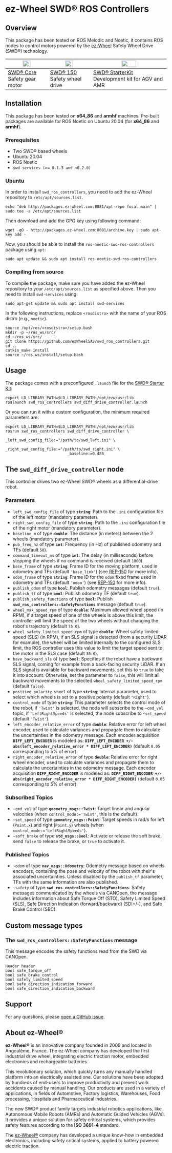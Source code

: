 # ez-Wheel SWD® ROS Controllers

## Overview

This package has been tested on ROS Melodic and Noetic, it contains ROS nodes to control motors powered by the [ez-Wheel](https://www.ez-wheel.com) Safety Wheel Drive (SWD®) technology.

| <img src="https://www.ez-wheel.com/storage/image-product/visuels-swd-core-2-0-0.png" width="45%"></img> | <img src="https://www.ez-wheel.com/storage/image-product/roue-electrique-swd-150-2-0-0-0.png" width="45%"></img> | <img src="https://www.ez-wheel.com/storage/image-product/starterkit-ez-wheel-web-0-0-0.png" width="45%"></img>       |
| ------------------------------------------------------------------------------------------------------- | ---------------------------------------------------------------------------------------------------------------- | -------------------------------------------------------------------------------------------------------------------- |
| [SWD® Core](https://www.ez-wheel.com/en/safety-gear-motor) <br />Safety gear motor                      | [SWD® 150](https://www.ez-wheel.com/en/swd-150-safety-wheel-drive) <br />Safety wheel drive                      | [SWD® StarterKit](https://www.ez-wheel.com/en/development-kit-for-agv-and-amr) <br />Development kit for AGV and AMR |

## Installation

This package has been tested on **x64_86** and **armhf** machines.
Pre-built packages are available for ROS Noetic on Ubuntu 20.04 (for **x64_86** and **armhf**).

### Prerequisites

- Two SWD® based wheels
- Ubuntu 20.04
- ROS Noetic
- `swd-services (>= 0.1.3 and <0.2.0)`

### Ubuntu

In order to install `swd_ros_controllers`, you need to add the ez-Wheel repository to `/etc/apt/sources.list`.

```shell
echo "deb http://packages.ez-wheel.com:8081/apt-repo focal main" | sudo tee -a /etc/apt/sources.list
```

Then download and add the GPG key using following command:

```shell
wget -qO - http://packages.ez-wheel.com:8081/archive.key | sudo apt-key add -
```

Now, you should be able to install the `ros-noetic-swd-ros-controllers` package using `apt`:

```shell
sudo apt update && sudo apt install ros-noetic-swd-ros-controllers
```

### Compiling from source

To compile the package, make sure you have added the ez-Wheel repository to your `/etc/apt/sources.list` as specified above.
Then you need to install `swd-services` using:

```shell
sudo apt-get update && sudo apt install swd-services
```

In the following instructions, replace `<rosdistro>` with the name of your ROS distro (e.g., `noetic`).

```shell
source /opt/ros/<rosdistro>/setup.bash
mkdir -p ~/ros_ws/src/
cd ~/ros_ws/src/
git clone https://github.com/ezWheelSAS/swd_ros_controllers.git
cd ..
catkin_make install
source ~/ros_ws/install/setup.bash
```

## Usage

The package comes with a preconfigured `.launch` file for the [SWD® Starter Kit](https://www.ez-wheel.com/en/development-kit-for-agv-and-amr):

```shell
export LD_LIBRARY_PATH=$LD_LIBRARY_PATH:/opt/ezw/usr/lib
roslaunch swd_ros_controllers swd_diff_drive_controller.launch
```

Or you can run it with a custom configuration, the minimum required parameters are:

```shell
export LD_LIBRARY_PATH=$LD_LIBRARY_PATH:/opt/ezw/usr/lib
rosrun swd_ros_controllers swd_diff_drive_controller \
                           _left_swd_config_file:="/path/to/swd_left.ini" \
                           _right_swd_config_file:="/path/to/swd_right.ini" \
                           _baseline:=0.485
```

## The `swd_diff_drive_controller` node

This controller drives two ez-Wheel SWD® wheels as a differential-drive robot.

### Parameters

- `left_swd_config_file` of type **`string`**: Path to the `.ini` configuration file of the left motor (mandatory parameter).
- `right_swd_config_file` of type **`string`**: Path to the `.ini` configuration file of the right motor (mandatory parameter).
- `baseline_m` of type **`double`**: The distance (in meters) between the 2 wheels (mandatory parameter).
- `pub_freq_hz` of type **`int`**: Frequency (in Hz) of published odometry and TFs (default `50`).
- `command_timeout_ms` of type **`int`**: The delay (in milliseconds) before stopping the wheels if no command is received (default `1000`).
- `base_frame` of type **`string`**: Frame ID for the moving platform, used in odometry and TFs (default `'base_link'`) (see [REP-150](https://www.ros.org/reps/rep-0105.html) for more info).
- `odom_frame` of type **`string`**: Frame ID for the `odom` fixed frame used in odometry and TFs (default `'odom'`) (see [REP-150](https://www.ros.org/reps/rep-0105.html) for more info).
- `publish_odom` of type **`bool`**: Publish odometry messages (default `true`).
- `publish_tf` of type **`bool`**: Publish odometry TF (default `true`).
- `publish_safety_functions` of type **`bool`**: Publish **`swd_ros_controllers::SafetyFunctions`** message (default `true`).
- `wheel_max_speed_rpm` of type **`double`**: Maximum allowed wheel speed (in RPM), if a target speed of one of the wheels is above this limit, the controller will limit the speed of the two wheels without changing the robot's trajectory (default `75.0`).
- `wheel_safety_limited_speed_rpm` of type **`double`**: Wheel safety limited speed (SLS) (in RPM), if an SLS signal is detected (from a security LiDAR for example), the wheel will be limited internally to the configured SLS limit, the ROS controller uses this value to limit the target speed sent to the motor in the SLS case (default `30.0`).
- `have_backward_sls` of type **`bool`**: Specifies if the robot have a backward SLS signal, coming for example from a back-facing security LiDAR. If an SLS signal is available for backward movements, set this to `true` to take it into account. Otherwise, set the parameter to `false`, this will limit all backward movements to the selected `wheel_safety_limited_speed_rpm` (default `false`).
- `positive_polarity_wheel` of type **`string`**: Internal parameter, used to select which wheels is set to a positive polarity (default `'Right'`).
- `control_mode` of type **`string`**: This parameter selects the control mode of the robot, if `'Twist'` is selected, the node will subscribe to the `~cmd_vel` topic, if `'LeftRightSpeeds'` is selected, the node subscribe to `~set_speed` (default `'Twist'`).
- `left_encoder_relative_error` of type **`double`**: Relative error for left wheel encoder, used to calculate variances and propagate them to calculate the uncertainties in the odometry message. Each encoder acquisition **`DIFF_LEFT_ENCODER`** is modeled as: **`DIFF_LEFT_ENCODER +/- abs(left_encoder_relative_error * DIFF_LEFT_ENCODER)`** (default `0.05` corresponding to 5% of error).
- `right_encoder_relative_error` of type **`double`**: Relative error for right wheel encoder, used to calculate variances and propagate them to calculate the uncertainties in the odometry message. Each encoder acquisition **`DIFF_RIGHT_ENCODER`** is modeled as: **`DIFF_RIGHT_ENCODER +/- abs(right_encoder_relative_error * DIFF_RIGHT_ENCODER)`** (default `0.05` corresponding to 5% of error).

### Subscribed Topics

- `~cmd_vel` of type **`geometry_msgs::Twist`**: Target linear and angular velocities (when `control_mode:='Twist'`, this is the default).
- `~set_speed` of type **`geometry_msgs::Point`**: Target speeds in rad/s for left (`Point.x`) and right (`Point.y`) wheels (when `control_mode:='LeftRightSpeeds'`).
- `~soft_brake` of type **`std_msgs::Bool`**: Activate or release the soft brake, send `false` to release the brake, or `true` to activate it.

### Published Topics

- `~odom` of type **`nav_msgs::Odometry`**: Odometry message based on wheels encoders, containing the pose and velocity of the robot with their's associated uncertainties. Unless disabled by the `publish_tf` parameter, TFs with the same information are also published.
- `~safety` of type **`swd_ros_controllers::SafetyFunctions`**: Safety messages communicated by the wheels via CANOpen, the message includes information about Safe Torque Off (STO), Safety Limited Speed (SLS), Safe Direction Indication (forward/backward) (SDI+/-), and Safe Brake Control (SBC).

## Custom message types

### The `swd_ros_controllers::SafetyFunctions` message

This message encodes the safety functions read from the SWD via CANOpen.

```
Header header
bool safe_torque_off
bool safe_brake_control
bool safety_limited_speed
bool safe_direction_indication_forward
bool safe_direction_indication_backward
```

## Support

For any questions, please [open a GitHub issue](https://github.com/ezWheelSAS/swd_ros_controllers/issues).

## About ez-Wheel®

**ez-Wheel®** is an innovative company founded in 2009 and located in Angoulême, France.
The ez-Wheel company has developed the first industrial drive wheel, integrating electric traction motor, embedded electronics and rechargeable batteries.

This revolutionary solution, which quickly turns any manually handled platform into an electrically assisted one.
Our solutions have been adopted by hundreds of end-users to improve productivity and prevent work accidents caused by manual handling.
Our products are used in a variety of applications, in fields of Automotive, Factory logistics, Warehouses, Food processing, Hospitals and Pharmaceutical industries.

The new SWD® product family targets industrial robotics applications, like Autonomous Mobile Robots (AMRs) and Automatic Guided Vehicles (AGVs).
It provides a unique solution for safety critical systems, which provides safety features according to the **ISO 3691-4** standard.

The [ez-Wheel®](https://www.ez-wheel.com) company has developed a unique know-how in embedded electronics, including safety critical systems, applied to battery powered electric traction.
